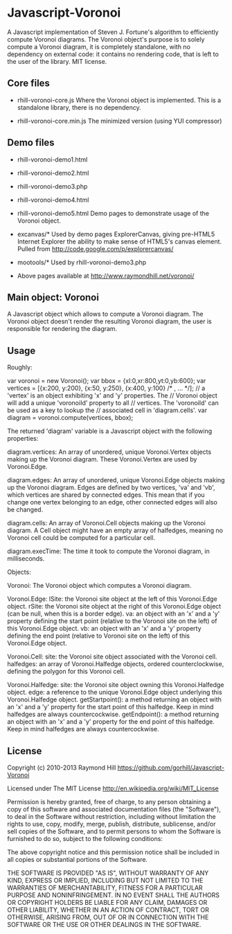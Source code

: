 # Javascript-Voronoi

A Javascript implementation of Steven J. Fortune's algorithm to
efficiently compute Voronoi diagrams. The Voronoi object's purpose is
to solely compute a Voronoi diagram, it is completely standalone, with
no dependency on external code: it contains no rendering code, that is
left to the user of the library. MIT license.

## Core files

* rhill-voronoi-core.js
  Where the Voronoi object is implemented. This is a standalone library,
  there is no dependency.

* rhill-voronoi-core.min.js
  The minimized version (using YUI compressor)

## Demo files

* rhill-voronoi-demo1.html
* rhill-voronoi-demo2.html
* rhill-voronoi-demo3.php
* rhill-voronoi-demo4.html
* rhill-voronoi-demo5.html
  Demo pages to demonstrate usage of the Voronoi object.

* excanvas/*
  Used by demo pages
  ExplorerCanvas, giving pre-HTML5 Internet Explorer the ability
  to make sense of HTML5's canvas element. Pulled from
  http://code.google.com/p/explorercanvas/

* mootools/*
  Used by rhill-voronoi-demo3.php

* Above pages available at
  http://www.raymondhill.net/voronoi/


## Main object: Voronoi

A Javascript object which allows to compute a Voronoi diagram.
The Voronoi object doesn't render the resulting Voronoi diagram,
the user is responsible for rendering the diagram.

## Usage

Roughly:

  var voronoi = new Voronoi();
  var bbox = {xl:0,xr:800,yt:0,yb:600};
  var vertices = [{x:200, y:200}, {x:50, y:250}, {x:400, y:100} /* , ... */];
  // a 'vertex' is an object exhibiting 'x' and 'y' properties. The
  // Voronoi object will add a unique 'voronoiId' property to all
  // vertices. The 'voronoiId' can be used as a key to lookup the
  // associated cell in 'diagram.cells'.
  var diagram = voronoi.compute(vertices, bbox);

The returned 'diagram' variable is a Javascript object with the
following properties:

  diagram.vertices:
    An array of unordered, unique Voronoi.Vertex objects making up the Voronoi
    diagram. These Voronoi.Vertex are used by Voronoi.Edge.

  diagram.edges:
    An array of unordered, unique Voronoi.Edge objects making up the
    Voronoi diagram. Edges are defined by two vertices, 'va' and 'vb',
	which vertices are shared by connected edges. This mean that
	if you change one vertex belonging to an edge, other connected edges
	will also be changed.

  diagram.cells:
    An array of Voronoi.Cell objects making up the Voronoi diagram. A Cell object
    might have an empty array of halfedges, meaning no Voronoi cell could be computed for a
    particular cell.

  diagram.execTime:
    The time it took to compute the Voronoi diagram, in milliseconds.

Objects:

  Voronoi:
    The Voronoi object which computes a Voronoi diagram.

  Voronoi.Edge:
    lSite: the Voronoi site object at the left of this Voronoi.Edge object.
    rSite: the Voronoi site object at the right of this Voronoi.Edge object (can be null,
      when this is a border edge).
    va: an object with an 'x' and a 'y' property defining the start point
      (relative to the Voronoi site on the left) of this Voronoi.Edge object.
    vb: an object with an 'x' and a 'y' property defining the end point
      (relative to Voronoi site on the left) of this Voronoi.Edge object.

  Voronoi.Cell:
    site: the Voronoi site object associated with the Voronoi cell.
    halfedges: an array of Voronoi.Halfedge objects, ordered counterclockwise, defining the
      polygon for this Voronoi cell.

  Voronoi.Halfedge:
    site: the Voronoi site object owning this Voronoi.Halfedge object.
    edge: a reference to the unique Voronoi.Edge object underlying this Voronoi.Halfedge object.
    getStartpoint(): a method returning an object with an 'x' and a 'y' property for the start
      point of this halfedge. Keep in mind halfedges are always countercockwise.
    getEndpoint(): a method returning an object with an 'x' and a 'y' property for the end
      point of this halfedge. Keep in mind halfedges are always countercockwise.

## License

Copyright (c) 2010-2013 Raymond Hill
https://github.com/gorhill/Javascript-Voronoi

Licensed under The MIT License
http://en.wikipedia.org/wiki/MIT_License

Permission is hereby granted, free of charge, to any person obtaining a copy
of this software and associated documentation files (the "Software"), to deal
in the Software without restriction, including without limitation the rights
to use, copy, modify, merge, publish, distribute, sublicense, and/or sell
copies of the Software, and to permit persons to whom the Software is
furnished to do so, subject to the following conditions:

The above copyright notice and this permission notice shall be included in
all copies or substantial portions of the Software.

THE SOFTWARE IS PROVIDED "AS IS", WITHOUT WARRANTY OF ANY KIND, EXPRESS OR
IMPLIED, INCLUDING BUT NOT LIMITED TO THE WARRANTIES OF MERCHANTABILITY,
FITNESS FOR A PARTICULAR PURPOSE AND NONINFRINGEMENT. IN NO EVENT SHALL THE
AUTHORS OR COPYRIGHT HOLDERS BE LIABLE FOR ANY CLAIM, DAMAGES OR OTHER
LIABILITY, WHETHER IN AN ACTION OF CONTRACT, TORT OR OTHERWISE, ARISING FROM,
OUT OF OR IN CONNECTION WITH THE SOFTWARE OR THE USE OR OTHER DEALINGS IN
THE SOFTWARE.
